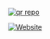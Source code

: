 <a href='https://president-md-qr-generater-b83598fb3345.herokuapp.com/' target="_blank"><img alt='qr repo' src='https://img.shields.io/badge/Scan Qr code 1-green?style=for-the-badge&logo=openv&logoColor=white'/></a>

<a href='https://president-md-ofc.vercel.app/' target="_blank"><img alt='Website' src='https://img.shields.io/badge/President-Md-Ofc-Website-black?style=for-the-badge&logo=git&logoColor=white'/></a>
